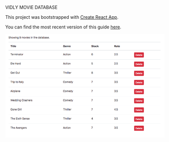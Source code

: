VIDLY MOVIE DATABASE

This project was bootstrapped with [Create React App](https://github.com/facebookincubator/create-react-app).

You can find the most recent version of this guide [here](https://github.com/facebookincubator/create-react-app/blob/master/packages/react-scripts/template/README.md).

![alt text](https://github.com/adeleon1054/vidly/blob/master/vidly_screenshot.png)
